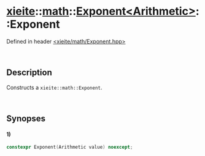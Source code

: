 # [xieite](../../../../../../xieite.md)\:\:[math](../../../../../../math.md)\:\:[Exponent\<Arithmetic\>](../../../../Exponent.md)\:\:Exponent
Defined in header [<xieite/math/Exponent.hpp>](../../../../../../../include/xieite/math/Exponent.hpp)

&nbsp;

## Description
Constructs a `xieite::math::Exponent`.

&nbsp;

## Synopses
#### 1)
```cpp
constexpr Exponent(Arithmetic value) noexcept;
```
